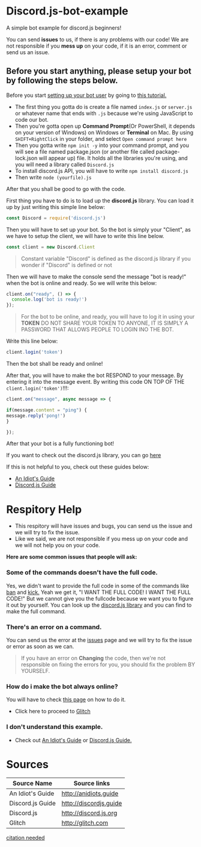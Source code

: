 # Discord.js-bot-example
A simple bot example for discord.js beginners!

You can send **issues** to us, if there is any problems with our code!
We are not responsible if you **mess up** on your code, if it is an error, comment or send us an issue.

## Before you start anything, please setup your bot by following the steps below.
Before you start [setting up your bot user](https://discordapp.com/developers/docs) by going to [this tutorial.](https://anidiots.guide/first-bot/your-first-bot)

- The first thing you gotta do is create a file named `index.js` or `server.js` or whatever name that ends with `.js` because we're using JavaScript to code our bot.
- Then you're gotta open up **Command Prompt**(Or PowerShell, it depends on your version of Windows) on Windows or **Terminal** on Mac. By using `SHIFT+RightClick` in your folder, and select `Open command prompt here`
- Then you gotta write `npm init -y` into your command prompt, and you will see a file named package.json (or another file called package-lock.json will appear up) file. It holds all the libraries you're using, and you will need a library called `Discord.js`
- To install discord.js API, you will have to write `npm install discord.js`
- Then write `node (yourfile).js`

After that you shall be good to go with the code.

First thing you have to do is to load up the **discord.js** library.
You can load it up by just writing this simple line below:

```js
const Discord = require('discord.js')
```
Then you will have to set up your bot. 
So the bot is simply your "Client", as we have to setup the client, we will have to write this line below.

```js
const client = new Discord.Client
```
> Constant variable "Discord" is defined as the discord.js library if you wonder if "Discord" is defined or not

Then we will have to make the console send the message "bot is ready!" when the bot is online and ready. So we will write this below:

```js
client.on("ready", () => {
  console.log('bot is ready!')
});
```

> For the bot to be online, and ready, you will have to log it in using your **TOKEN**
> DO NOT SHARE YOUR TOKEN TO ANYONE, IT IS SIMPLY A PASSWORD THAT ALLOWS PEOPLE TO LOGIN INO THE BOT.

Write this line below:

```js
client.login('token')
```
Then the bot shall be ready and online!

After that, you will have to make the bot RESPOND to your message. By entering it into the message event.
By writing this code ON TOP OF THE `client.login('token')`!!!:

```js
client.on("message", async message => {

if(message.content = "ping") {
message.reply('pong!')
}

});
```
After that your bot is a fully functioning bot!

If you want to check out the discord.js library, you can go [here](discord.js.org)

If this is not helpful to you, check out these guides below:
- [An Idiot's Guide](http://anidiots.guide)
- [Discord.js Guide](https://discordjs.guide)

Respitory Help
==================================
- This respitory will have issues and bugs, you can send us the issue and we will try to fix the issue.
- Like we said, we are not responsible if you mess up on your code and we will not help you on your code.

**Here are some common issues that people will ask:**

### Some of the commands doesn't have the full code.
Yes, we didn't want to provide the full code in some of the commands like [ban](https://github.com/ElectroCrysZtaL/Discord.js-bot-example/blob/master/commands/ban.js) and [kick.](https://github.com/ElectroCrysZtaL/Discord.js-bot-example/blob/master/commands/kick.js)
Yeah we get it, "I WANT THE FULL CODE! I WANT THE FULL CODE!" But we cannot give you the fullcode because we want you to figure it out by yourself. You can look up the [discord.js library](discord.js.org) and you can find to make the full command.
### There's an error on a command.
You can send us the error at the [issues](https://github.com/ElectroCrysZtaL/Discord.js-bot-example/issues) page and we will try to fix the issue or error as soon as we can.

> If you have an error on **Changing** the code, then we're not responsible on fixing the errors for you, you should fix the problem BY YOURSELF.
### How do i make the bot always online?
You will have to check [this page](http://anidiots.guide/other-guides/hosting-on-glitch) on how to do it.
- Click here to proceed to [Glitch](glitch.com)
### I don't understand this example.
- Check out [An Idiot's Guide](http://anidiots.guide) or [Discord.js Guide.](https://discordjs.guide)

Sources
=============================

Source Name | Source links
------------ | -------------
An Idiot's Guide| http://anidiots.guide
Discord.js Guide| http://discordjs.guide
Discord.js| http://discord.js.org
Glitch | http://glitch.com

[citation needed](www.easybib.com)
